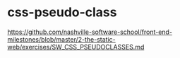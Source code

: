 # css-pseudo-class

https://github.com/nashville-software-school/front-end-milestones/blob/master/2-the-static-web/exercises/SW_CSS_PSEUDOCLASSES.md